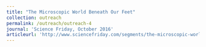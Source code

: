 ```yaml
---
title: "The Microscopic World Beneath Our Feet"
collection: outreach
permalink: /outreach/outreach-4
journal: 'Science Friday, October 2016'
articleurl: 'http://www.sciencefriday.com/segments/the-microscopic-world-beneath-our-feet/'
---
```

